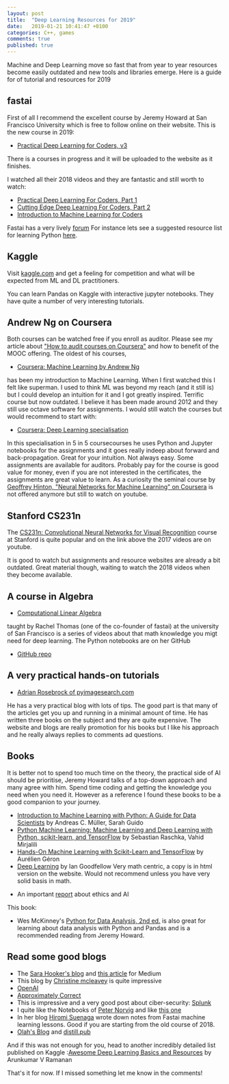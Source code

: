 ```yaml
---
layout: post
title:  "Deep Learning Resources for 2019"
date:   2019-01-21 10:41:47 +0100
categories: C++, games
comments: true
published: true
---
```

<div class="message">
Machine and Deep Learning move so fast that from year to year resources become easily outdated and new tools and libraries emerge. Here is a guide for of tutorial and resources for 2019
</div>


## fastai

First of all I recommend the excellent course by Jeremy Howard at San Francisco University which is free to follow online on their website. This is the new course in 2019:
* [Practical Deep Learning for Coders, v3](https://course.fast.ai)

There is a courses in progress and it will be uploaded to the website as it finishes.

I watched all their 2018 videos and they are fantastic and still worth to watch:
* [Practical Deep Learning For Coders, Part 1](http://course18.fast.ai)
* [Cutting Edge Deep Learning For Coders, Part 2](http://course18.fast.ai/part2.html)
* [Introduction to Machine Learning for Coders](http://course18.fast.ai/ml.html)

Fastai has a very lively [forum](https://forums.fast.ai)
For instance lets see a suggested resource list for learning Python [here](https://forums.fast.ai/t/recommended-python-learning-resources/26888).

## Kaggle

Visit [kaggle.com]() and get a feeling for competition and what will be expected from ML and DL practitioners.

You can learn Pandas on Kaggle with interactive jupyter notebooks. They have quite a number of very interesting tutorials.

## Andrew Ng on Coursera

Both courses can be watched free if you enroll as auditor. Please see my article about ["How to audit courses on Coursera"](xxxx) and how to benefit of the MOOC offering.
The oldest of his courses, 
* [Coursera: Machine Learning by Andrew Ng](https://www.coursera.org/learn/machine-learning)

has been my introduction to Machine Learning. When I first watched this I felt like superman. I used to think ML was beyond my reach (and it still is) but I could develop an intuition for it and I got greatly inspired. Terrific course but now outdated. I believe it has been made around 2012 and they still use octave software for assignments. 
I would still watch the courses but would recommend to start with: 

* [Coursera: Deep Learning specialisation](https://www.coursera.org/specializations/deep-learning)

In this specialisation in 5 in 5 coursecourses he uses Python and Jupyter notebooks for the assignments and it goes really indeep about forward and back-propagation. Great for your intuition. Not always easy. Some assignments are available for auditors. Probably pay for the course is good value for money, even if you are not interested in the certificates, the assignments are great value to learn.
As a curiosity the seminal course by [Geoffrey Hinton, "Neural Networks for Machine Learning" on Coursera](https://www.youtube.com/watch?v=OVwEeSsSCHE&t=0s&index=2&list=PLLssT5z_DsK_gyrQ_biidwvPYCRNGI3iv) 
is not offered anymore but still to watch on youtube. 

## Stanford CS231n

The [CS231n: Convolutional Neural Networks for Visual Recognition](http://cs231n.stanford.edu) course at Stanford is quite popular and on the link above the 2017 videos are on youtube. 

It is good to watch but assignments and resource websites are already a bit outdated. Great material though, waiting to watch the 2018 videos when they become available.

## A course in Algebra 

* [Computational Linear Algebra](https://www.youtube.com/playlist?list=PLtmWHNX-gukIc92m1K0P6bIOnZb-mg0hY) 

taught by Rachel Thomas (one of the co-founder of fastai) at the university of San Francisco is a series of videos about that math knowledge you migt need for deep learning. The Python notebooks are on her GitHub 

* [GitHub repo](https://github.com/fastai/numerical-linear-algebra)



## A very practical hands-on tutorials
* [Adrian Rosebrock of pyimagesearch.com](https://www.pyimagesearch.com) 

He has a very practical blog with lots of tips. The good part is that many of the articles get you up and running in a minimal amount of time. He has written three books on the subject and they are quite expensive. The website and blogs are really promotion for his books but I like his approach and he really always replies to comments ad questions. 

## Books
It is better not to spend too much time on the theory, the practical side of AI should be prioritise, Jeremy Howard talks of a top-down approach and many agree with him. Spend time coding and getting the knowledge you need when you need it. However as a reference I found these books to be a good companion to your journey.
* [Introduction to Machine Learning with Python: A Guide for Data Scientists](https://www.oreilly.com/library/view/introduction-to-machine/9781449369880/) by Andreas C. Müller, Sarah Guido
* [Python Machine Learning: Machine Learning and Deep Learning with Python, scikit-learn, and TensorFlow](https://www.packtpub.com/big-data-and-business-intelligence/python-machine-learning-second-edition) by Sebastian Raschka, Vahid Mirjalili
* [Hands-On Machine Learning with Scikit-Learn and TensorFlow](http://shop.oreilly.com/product/0636920052289.do) by Aurélien Géron 
* [Deep Learning](https://www.deeplearningbook.org) by Ian Goodfellow 
Very math centric, a copy is in html version on the website. Would not recommend unless you have very solid basis in math.
- An important [report](https://maliciousaireport.com) about ethics and AI

This book: 
* Wes McKinney's [Python for Data Analysis, 2nd ed.](http://wesmckinney.com/pages/book.html) is also great for learning about data analysis with Python and Pandas and is a recommended reading from Jeremy Howard.

## Read some good blogs

- The [Sara Hooker's blog](https://www.sarahooker.me/) and [this article](https://medium.com/@sarahooker/slow-learning-d9463f6a800b) for Medium
- This blog by [Christine mcleavey](http://christinemcleavey.com/clara-a-neural-net-music-generator/) is quite impressive
- [OpenAI](https://openai.com/)
- [Approximately Correct](http://approximatelycorrect.com/2019/02/17/openai-trains-language-model-mass-hysteria-ensues/)
- This is impressive and a very good post about ciber-security: [Splunk](https://www.splunk.com/blog/2017/04/18/deep-learning-with-splunk-and-tensorflow-for-security-catching-the-fraudster-in-neural-networks-with-behavioral-biometrics.html#) 
- I quite like the Notebooks of [Peter Norvig](http://nbviewer.jupyter.org/url/norvig.com/ipython/ProbabilityParadox.ipynb)
and like [this one](http://norvig.com/ipython/)
- In her blog [Hiromi Suenaga](https://medium.com/@hiromi_suenaga/machine-learning-1-lesson-12-6c2512e005a3) wrote down notes from Fastai machine learning lessons. Good if you are starting from the old course of 2018.
- [Olah's Blog](http://colah.github.io)
and [distill.pub](https://distill.pub/2018/building-blocks/)

And if this was not enough for you, head to another incredibly detailed list published on Kaggle 
:[Awesome Deep Learning Basics and Resources](https://www.kaggle.com/arunkumarramanan/awesome-deep-learning-basics-and-resources) by Arunkumar V Ramanan

That's it for now. If I missed something let me know in the comments! 



